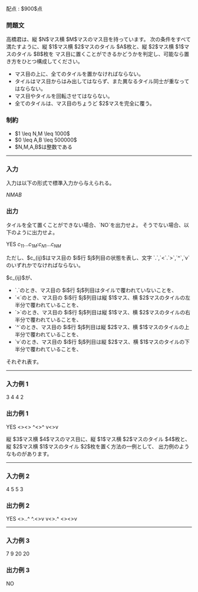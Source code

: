
<div>

<span>

<span>

<p>
配点 : $900$点
</p>

<div>

<section>

### **問題文**

<p>
高橋君は、縦 $N$マス横 $M$マスのマス目を持っています。
次の条件をすべて満たすように、縦 $1$マス横 $2$マスのタイル $A$枚と、縦 $2$マス横 $1$マスのタイル $B$枚を
マス目に置くことができるかどうかを判定し、可能なら置き方をひとつ構成してください。
</p>

<ul>

<li>
マス目の上に、全てのタイルを置かなければならない。
</li>

<li>
タイルはマス目からはみ出してはならず、また異なるタイル同士が重なってはならない。
</li>

<li>
マス目やタイルを回転させてはならない。
</li>

<li>
全てのタイルは、マス目のちょうど $2$マスを完全に覆う。
</li>

</ul>

</section>

</div>

<div>

<section>

### **制約**

<ul>

<li>
$1 \leq N,M \leq 1000$
</li>

<li>
$0 \leq A,B \leq 500000$
</li>

<li>
$N,M,A,B$は整数である
</li>

</ul>

</section>

</div>

---

<div>

<div>

<section>

### **入力**

<p>
入力は以下の形式で標準入力から与えられる。
</p>

<div>

$N$$M$$A$$B$
</div>

</section>

</div>

<div>

<section>

### **出力**

<p>
タイルを全て置くことができない場合、`NO`を出力せよ。
そうでない場合、以下のように出力せよ。
</p>

<div>

YES
$c_{11}...c_{1M}$$:$$c_{N1}...c_{NM}$
</div>

<p>
ただし、$c_{ij}$はマス目の $i$行 $j$列目の状態を表し、文字 `.`,`<`.`>`,`^`,`v`のいずれかでなければならない。
</p>

<p>
$c_{ij}$が、
</p>

<ul>

<li>
`.`のとき、マス目の $i$行 $j$列目はタイルで覆われていないことを、
</li>

<li>
`<`のとき、マス目の $i$行 $j$列目は縦 $1$マス、横 $2$マスのタイルの左半分で覆われていることを、
</li>

<li>
`>`のとき、マス目の $i$行 $j$列目は縦 $1$マス、横 $2$マスのタイルの右半分で覆われていることを、
</li>

<li>
`^`のとき、マス目の $i$行 $j$列目は縦 $2$マス、横 $1$マスのタイルの上半分で覆われていることを、
</li>

<li>
`v`のとき、マス目の $i$行 $j$列目は縦 $2$マス、横 $1$マスのタイルの下半分で覆われていることを、
</li>

</ul>

<p>
それぞれ表す。
</p>

</section>

</div>

</div>

---

<div>

<section>

### **入力例 1**

<div>

3 4 4 2

</div>

</section>

</div>

<div>

<section>

### **出力例 1**

<div>

YES
<><>
^<>^
v<>v

</div>

<p>
縦 $3$マス横 $4$マスのマス目に、縦 $1$マス横 $2$マスのタイル $4$枚と、縦 $2$マス横 $1$マスのタイル $2$枚を置く方法の一例として、
出力例のようなものがあります。
</p>

</section>

</div>

---

<div>

<section>

### **入力例 2**

<div>

4 5 5 3

</div>

</section>

</div>

<div>

<section>

### **出力例 2**

<div>

YES
<>..^
^.<>v
v<>.^
<><>v

</div>

</section>

</div>

---

<div>

<section>

### **入力例 3**

<div>

7 9 20 20

</div>

</section>

</div>

<div>

<section>

### **出力例 3**

<div>

NO

</div>

</section>

</div>

</span>

</span>

</div>
